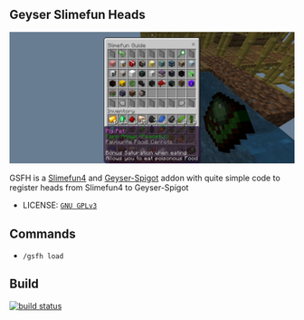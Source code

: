 ## Geyser Slimefun Heads
![showcase](https://github.com/hahaa13/Geyser-Slimefun-Heads/blob/master/.github/IMAGES/showcase.jpg?raw=true)

GSFH is a [Slimefun4](https://github.com/Slimefun/Slimefun4) and [Geyser-Spigot](https://geysermc.org) addon with quite simple code to register heads from Slimefun4 to Geyser-Spigot

- LICENSE: [`GNU GPLv3`](https://github.com/hahaa13/geyser-slimefun-heads/blob/master/LICENSE)
## Commands
- `/gsfh load`
## Build
[![build status](https://github.com/hahaa13/geyser-slimefun-heads/actions/workflows/maven.yml/badge.svg)](https://github.com/hahaa13/Geyser-Slimefun-Heads/actions/workflows/maven.yml)
